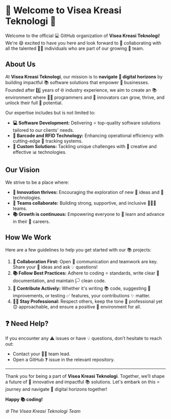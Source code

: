 # 🌟 Welcome to Visea Kreasi Teknologi 🌟

Welcome to the official 💻 GitHub organization of **Visea Kreasi Teknologi**! We're 😄 excited to have you here and look forward to 🤝 collaborating with all the talented 👨‍💼 individuals who are part of our growing 🌱 team.

## About Us
At **Visea Kreasi Teknologi**, our mission is to **navigate 🌌 digital horizons** by building impactful 📚 software solutions that empower 💼 businesses. Founded after 9️⃣ years of 🌐 industry experience, we aim to create an 📚 environment where 👨‍💻 programmers and 🔄 innovators can grow, thrive, and unlock their full 🎯 potential.

Our expertise includes but is not limited to:
- **💻 Software Development:** Delivering ⭐ top-quality software solutions tailored to our clients' needs.
- **🔹 Barcode and RFID Technology:** Enhancing operational efficiency with cutting-edge 🔎 tracking systems.
- **🎨 Custom Solutions:** Tackling unique challenges with 🔄 creative and effective 📊 technologies.

## Our Vision
We strive to be a place where:
- **🌟 Innovation thrives:** Encouraging the exploration of new 🎨 ideas and 🔧 technologies.
- **🤝 Teams collaborate:** Building strong, supportive, and inclusive 👨‍👩‍👦 teams.
- **📚 Growth is continuous:** Empowering everyone to 🔄 learn and advance in their 💼 careers.

## How We Work
Here are a few guidelines to help you get started with our 📚 projects:
1. **🤝 Collaboration First:** Open 🔌 communication and teamwork are key. Share your 🎨 ideas and ask 💡 questions!
2. **📚 Follow Best Practices:** Adhere to coding ⭐ standards, write clear 🕌 documentation, and maintain 🏳 clean code.
3. **🔄 Contribute Actively:** Whether it's writing 📚 code, suggesting 🔄 improvements, or testing ✅ features, your contributions ✨ matter.
4. **👨‍💼 Stay Professional:** Respect others, keep the tone 🙏 professional yet 😊 approachable, and ensure a positive 🌱 environment for all.

## ❓ Need Help?
If you encounter any ⚠ issues or have 💡 questions, don’t hesitate to reach out:
- Contact your 👨‍💼 team lead.
- Open a GitHub ❓ issue in the relevant repository.

---

Thank you for being a part of **Visea Kreasi Teknologi**. Together, we’ll shape a future of 🔄 innovative and impactful 📚 solutions. Let's embark on this ⭐ journey and navigate 🌌 digital horizons together!

**Happy 📚 coding!**

*🌐 The Visea Kreasi Teknologi Team*
